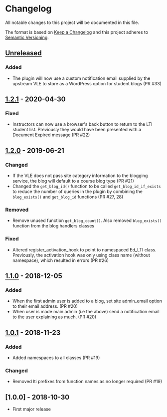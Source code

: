 # Changelog
All notable changes to this project will be documented in this file.

The format is based on [Keep a Changelog](http://keepachangelog.com/en/1.0.0/)
and this project adheres to [Semantic Versioning](http://semver.org/spec/v2.0.0.html).

## [Unreleased]
### Added
- The plugin will now use a custom notification email supplied by the upstream VLE to store as a WordPress option for student blogs (PR #33)

## [1.2.1] - 2020-04-30
### Fixed
- Instructors can now use a browser's back button to return to the LTI student list. Previously they would have been presented with a Document Expired message (PR #22)

## [1.2.0] - 2019-06-21
### Changed
- If the VLE does not pass site category information to the blogging service, the blog will default to a course blog type (PR #21)
- Changed the `get_blog_id()` function to be called `get_blog_id_if_exists` to reduce the number of queries in the plugin by combining the `blog_exists()` and `get_blog_id` functions (PR #27, 28)

### Removed
- Remove unused function `get_blog_count()`. Also removed `blog_exists()` function from the blog handlers classes

### Fixed
- Altered register_activation_hook to point to namespaced Ed_LTI class. Previously, the activation hook was only using class name (without namespace), which resulted in errors (PR #26)

## [1.1.0] - 2018-12-05
### Added
- When the first admin user is added to a blog, set site admin_email option to their email address. (PR #20)
- When user is made main admin (i.e the above) send a notification email to the user explaining as much. (PR #20)

## [1.0.1] - 2018-11-23
### Added
- Added namespaces to all classes (PR #19)

### Changed
- Removed lti prefixes from function names as no longer required (PR #19)

## [1.0.0] - 2018-10-30
- First major release

[Unreleased]: https://github.com/uoe-dlam/ed-lti/compare/v1.2.1...HEAD
[1.2.1]: https://github.com/uoe-dlam/ed-lti/compare/v1.2.0...v1.2.1
[1.2.0]: https://github.com/uoe-dlam/ed-lti/compare/v1.1.0...v1.2.0
[1.1.0]: https://github.com/uoe-dlam/ed-lti/compare/v1.0.1...v1.1.0
[1.0.1]: https://github.com/uoe-dlam/ed-lti/compare/v1.0.0...v1.0.1
